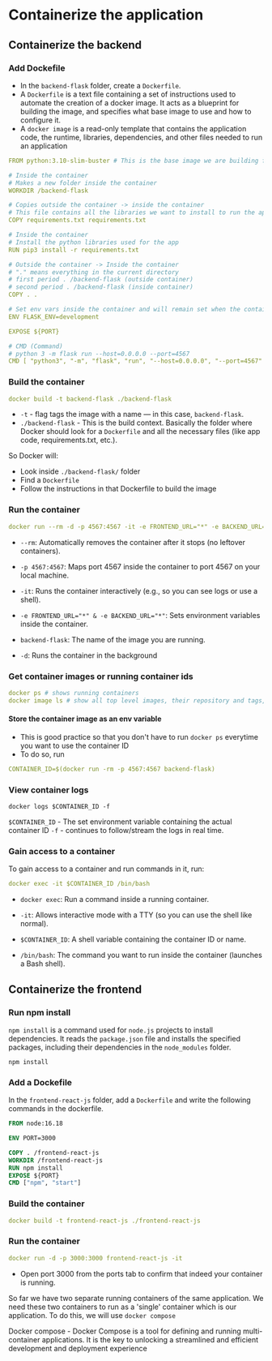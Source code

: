 # Containerize the application

## Containerize the backend

### Add Dockefile
- In the `backend-flask` folder, create a `Dockerfile`.
- A `Dockerfile` is a text file containing a set of instructions used to automate the creation of a docker image. It acts as a blueprint for building the image, and specifies what base image to use and how to configure it.
- A `docker image` is a read-only template that contains the application code, the runtime, libraries, dependencies, and other files needed to run an application

```yml
FROM python:3.10-slim-buster # This is the base image we are building from. Ground zero

# Inside the container
# Makes a new folder inside the container
WORKDIR /backend-flask

# Copies outside the container -> inside the container
# This file contains all the libraries we want to install to run the app
COPY requirements.txt requirements.txt

# Inside the container
# Install the python libraries used for the app
RUN pip3 install -r requirements.txt

# Outside the container -> Inside the container
# "." means everything in the current directory
# first period . /backend-flask (outside container)
# second period . /backend-flask (inside container)
COPY . .

# Set env vars inside the container and will remain set when the container is running
ENV FLASK_ENV=development

EXPOSE ${PORT}

# CMD (Command)
# python 3 -m flask run --host=0.0.0.0 --port=4567
CMD [ "python3", "-m", "flask", "run", "--host=0.0.0.0", "--port=4567" ]
```
### Build the container
```yml
docker build -t backend-flask ./backend-flask
```

- `-t` - flag tags the image with a name — in this case, `backend-flask`.
- `./backend-flask` - This is the build context. Basically the folder where Docker should look for a `Dockerfile` and all the necessary files (like app code, requirements.txt, etc.).


So Docker will:
- Look inside `./backend-flask/` folder
- Find a `Dockerfile`
- Follow the instructions in that Dockerfile to build the image

### Run the container

```yml
docker run --rm -d -p 4567:4567 -it -e FRONTEND_URL="*" -e BACKEND_URL="*" backend-flask
```

- `--rm`: Automatically removes the container after it stops (no leftover containers).

- `-p 4567:4567`: Maps port 4567 inside the container to port 4567 on your local machine.

- `-it`: Runs the container interactively (e.g., so you can see logs or use a shell).

- `-e FRONTEND_URL="*" & -e BACKEND_URL="*"`: Sets environment variables inside the container.

- `backend-flask`: The name of the image you are running.
- `-d`: Runs the container in the background 

### Get container images or running container ids
```yml
docker ps # shows running containers
docker image ls # show all top level images, their repository and tags, and their size.
```

#### Store the container image as an env variable
- This is good practice so that you don't have to run `docker ps` everytime you want to use the container ID
- To do so, run

```yml
CONTAINER_ID=$(docker run -rm -p 4567:4567 backend-flask)
```
### View container logs 
```
docker logs $CONTAINER_ID -f
```
`$CONTAINER_ID` - The set environment variable containing the actual container ID
`-f` - continues to follow/stream the logs in real time.


### Gain access to a container
To gain access to a container and run commands in it, run:

```yml
docker exec -it $CONTAINER_ID /bin/bash
```
- `docker exec`: Run a command inside a running container.

- `-it`: Allows interactive mode with a TTY (so you can use the shell like normal).

- `$CONTAINER_ID`: A shell variable containing the container ID or name.

- `/bin/bash`: The command you want to run inside the container (launches a Bash shell).


## Containerize the frontend

### Run npm install
`npm install` is a command used for `node.js` projects to install dependencies. It reads the `package.json` file and installs the specified packages, including their dependencies in the `node_modules` folder.

```
npm install
```


### Add a Dockefile
In the `frontend-react-js` folder, add a `Dockerfile` and write the following commands in the dockerfile.

```dockerfile
FROM node:16.18

ENV PORT=3000

COPY . /frontend-react-js
WORKDIR /frontend-react-js
RUN npm install
EXPOSE ${PORT}
CMD ["npm", "start"]
```

### Build the container
```yml
docker build -t frontend-react-js ./frontend-react-js
```

### Run the container
```yml
docker run -d -p 3000:3000 frontend-react-js -it
```

- Open port 3000 from the ports tab to confirm that indeed your container is running.

So far we have two separate running containers of the same application. We need these two containers to run as a 'single' container which is our application. To do this, we will use `docker compose`<br>

Docker compose - Docker Compose is a tool for defining and running multi-container applications. It is the key to unlocking a streamlined and efficient development and deployment experience <br>




